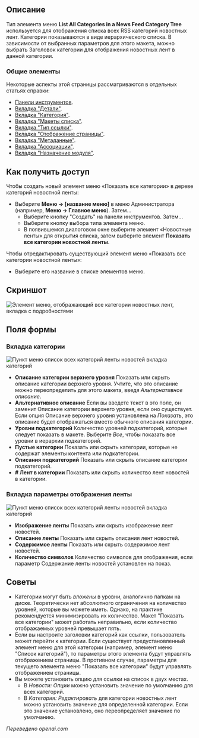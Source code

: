 <!-- Filename: Help4.x:Menu_Item:_List_All_News_Feed_Categories / Display title: Перечислить все категории новостной ленты -->

## Описание

Тип элемента меню **List All Categories in a News Feed Category Tree** используется для отображения списка всех RSS категорий новостных лент. Категории показываются в виде иерархического списка. В зависимости от выбранных параметров для этого макета, можно выбрать Заголовок категории для отображения новостных лент в данной категории.

### Общие элементы

Некоторые аспекты этой страницы рассматриваются в отдельных статьях справки:

* [Панели инструментов](jdocmanual?article=help/common-elements/toolbars).
* [Вкладка "Детали"](jdocmanual?article=help/menu-items-common/menu-item-details).
* [Вкладка "Категория"](jdocmanual?article=help/menu-items-common/menu-item-category).
* [Вкладка "Макеты списка"](jdocmanual?article=help/menu-items-common/menu-item-list-layouts).
* [Вкладка "Тип ссылки"](jdocmanual?article=help/menu-items-common/menu-item-link-type).
* [Вкладка "Отображение страницы"](jdocmanual?article=help/menu-items-common/menu-item-page-display).
* [Вкладка "Метаданные"](jdocmanual?article=help/menu-items-common/menu-item-metadata).
* [Вкладка "Ассоциации"](jdocmanual?article=help/common-elements/edit-associations).
* [Вкладка "Назначение модуля"](jdocmanual?article=help/menu-items-common/menu-item-module-assignment).

## Как получить доступ

Чтобы создать новый элемент меню «Показать все категории» в дереве категорий новостной ленты:

- Выберите **Меню → \[название меню\]** в меню Администратора (например, **Меню → Главное меню**). Затем...
  - Выберите кнопку "Создать" на панели инструментов. Затем...
  - Выберите кнопку выбора типа элемента меню.
  - В появившемся диалоговом окне выберите элемент «Новостные ленты» для открытия списка, затем выберите элемент **Показать все категории новостной ленты**.

Чтобы отредактировать существующий элемент меню «Показать все категории новостной ленты»:

- Выберите его название в списке элементов меню.

## Скриншот

![Элемент меню, отображающий все категории новостных лент, вкладка с подробностями](../../../ru/images/menu-items/news-feeds-list-all-categories-details-tab.png)

## Поля формы

### Вкладка категории

![Пункт меню список всех категорий ленты новостей вкладка категорий](../../../ru/images/menu-items/news-feeds-list-all-categories-tree-categories-tab.png)

- **Описание категории верхнего уровня** Показать или скрыть описание 
  категории верхнего уровня. Учтите, что это описание можно переопределить для этого 
  макета, введя *Альтернативное описание*.
- **Альтернативное описание** Если вы введете текст в это поле, он заменит 
  Описание категории верхнего уровня, если оно существует. Если опция 
  Описание верхнего уровня установлена на *Показать*, это описание будет 
  отображаться вместо обычного описания категории.
- **Уровни подкатегорий** Количество уровней подкатегорий, которые следует 
  показать в макете. Выберите *Все*, чтобы показать все уровни в иерархии 
  подкатегорий.
- **Пустые категории** Показать или скрыть категории, которые не содержат 
  элементы контента или подкатегории.
- **Описания подкатегорий** Показать или скрыть описание категории 
  подкатегорий.
- **\# Лент в категории** Показать или скрыть количество лент новостей в категории.

### Вкладка параметры отображения ленты

![Пункт меню список всех категорий ленты новостей вкладка категорий](../../../ru/images/menu-items/news-feeds-list-all-categories-tree-feed-display-options-tab.png)

- **Изображение ленты** Показать или скрыть изображение лент новостей.
- **Описание ленты** Показать или скрыть описания лент новостей.
- **Содержимое ленты** Показать или скрыть содержимое лент новостей.
- **Количество символов** Количество символов для отображения, если 
  параметр Содержание ленты новостей установлен на показ.

## Советы

- Категории могут быть *вложены* в уровни, аналогично папкам на диске. Теоретически нет абсолютного ограничения на количество уровней, которые вы можете иметь. Однако, на практике рекомендуется минимизировать их количество. Макет "Показать все категории" может работать неправильно, если количество отображаемых уровней превышает пять.
- Если вы настроите заголовки категорий как ссылки, пользователь может перейти к категории. Если существует предустановленный элемент меню для этой категории (например, элемент меню "Список категорий"), то параметры этого элемента будут управлять отображением страницы. В противном случае, параметры для текущего элемента меню "Показать все категории" будут управлять отображением страницы.
- Вы можете установить опцию для ссылки на список в двух местах.
  - В *Новости: Опции* можно установить значение по умолчанию для всех категорий.
  - В *Категория: Редактировать* для категории новостных лент можно установить значение для определенной категории. Если это значение установлено, оно переопределяет значение по умолчанию.

*Переведено openai.com*

